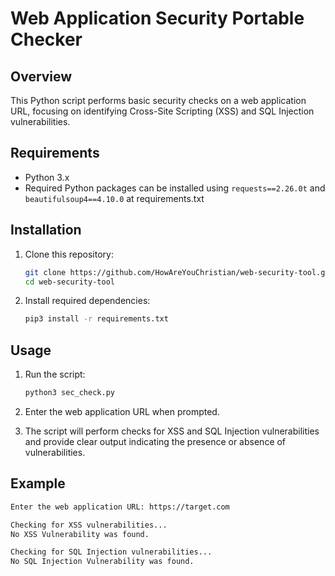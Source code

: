 # Web Application Security Portable Checker

## Overview

This Python script performs basic security checks on a web application URL, focusing on identifying Cross-Site Scripting (XSS) and SQL Injection vulnerabilities.

## Requirements

- Python 3.x
- Required Python packages can be installed using `requests==2.26.0t` and `beautifulsoup4==4.10.0` at requirements.txt

## Installation

1. Clone this repository:

    ```bash
    git clone https://github.com/HowAreYouChristian/web-security-tool.git
    cd web-security-tool
    ```

2. Install required dependencies:

    ```bash
    pip3 install -r requirements.txt
    ```

## Usage

1. Run the script:

    ```bash
    python3 sec_check.py
    ```

2. Enter the web application URL when prompted.

3. The script will perform checks for XSS and SQL Injection vulnerabilities and provide clear output indicating the presence or absence of vulnerabilities.

## Example

```bash
Enter the web application URL: https://target.com

Checking for XSS vulnerabilities...
No XSS Vulnerability was found.

Checking for SQL Injection vulnerabilities...
No SQL Injection Vulnerability was found.
